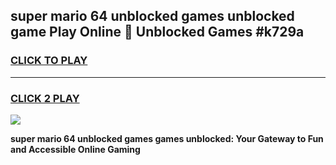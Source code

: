 
## super mario 64 unblocked games unblocked game Play Online 👋 Unblocked Games #k729a
<h3>
<a href="https://premium.freeplayer.one?title=super_mario_64_unblocked_games&ref=21F">CLICK TO PLAY</a></h3>
<hr>

<h3>
<a href="https://premium.freeplayer.one?title=super_mario_64_unblocked_games&ref=21F">CLICK 2 PLAY</a>
  
</h3>

<a href="https://premium.freeplayer.one?title=super_mario_64_unblocked_games&ref=21F/"><img src="https://clearcache.store/games.png"></a>


**super mario 64 unblocked games games unblocked: Your Gateway to Fun and Accessible Online Gaming**
